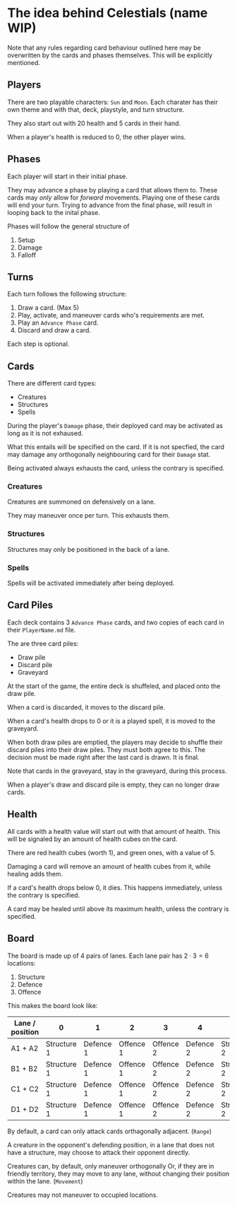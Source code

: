 # The idea behind Celestials (name WIP)

Note that any rules regarding card behaviour outlined here
may be overwritten by the cards and phases themselves.
This will be explicitly mentioned.

## Players

There are two playable characters: `Sun` and `Moon`.
Each charater has their own theme and with that, deck, playstyle, and turn structure.

They also start out with $20$ health and 5 cards in their hand.

When a player's health is reduced to $0$, the other player wins.

## Phases

Each player will start in their initial phase.

They may advance a phase by playing a card that allows them to.
These cards may _only_ allow for _forward_ movements.
Playing one of these cards will end your turn.
Trying to advance from the final phase, will result in looping back to the inital phase.

Phases will follow the general structure of

1. Setup
2. Damage
3. Falloff

## Turns

Each turn follows the following structure:

1. Draw a card. (Max 5)
2. Play, activate, and maneuver cards who's requirements are met.
3. Play an `Advance Phase` card.
4. Discard and draw a card.

Each step is optional.

## Cards

There are different card types:

- Creatures
- Structures
- Spells

During the player's `Damage` phase, their deployed card may be activated
as long as it is not exhaused.

What this entails will be specified on the card.
If it is not specfied, the card may damage any orthogonally neighbouring card for their `Damage` stat.

Being activated always exhausts the card, unless the contrary is specified.

### Creatures

Creatures are summoned on defensively on a lane.

They may maneuver once per turn.
This exhausts them.

### Structures

Structures may only be positioned in the back of a lane.

### Spells

Spells will be activated immediately after being deployed.

## Card Piles

Each deck contains 3 `Advance Phase` cards,
and two copies of each card in their `PlayerName.md` file.

The are three card piles:

- Draw pile
- Discard pile
- Graveyard

At the start of the game, the entire deck is shuffeled, and placed onto the draw pile.

When a card is discarded, it moves to the discard pile.

When a card's health drops to $0$ or it is a played spell, it is moved to the graveyard.

When both draw piles are emptied,
the players may decide to shuffle their discard piles into their draw piles.
They must both agree to this.
The decision must be made right after the last card is drawn.
It is final.

Note that cards in the graveyard, stay in the graveyard, during this process.

When a player's draw and discard pile is empty, they can no longer draw cards.

## Health

All cards with a health value will start out with that amount of health.
This will be signaled by an amount of health cubes on the card.

There are red health cubes (worth 1),
and green ones, with a value of 5.

Damaging a card will remove an amount of health cubes from it,
while healing adds them.

If a card's health drops below 0, it dies. This happens immediately, unless the contrary is specified.

A card may be healed until above its maximum health,
unless the contrary is specified.

## Board

The board is made up of $4$ pairs of lanes.
Each lane pair has $2 \cdot 3 = 6$ locations:

1. Structure
2. Defence
3. Offence

This makes the board look like:

| Lane / position | 0           | 1         | 2         | 3         | 4         | 5           |
| --------------- | ----------- | --------- | --------- | --------- | --------- | ----------- |
| A1 + A2         | Structure 1 | Defence 1 | Offence 1 | Offence 2 | Defence 2 | Structure 2 |
| B1 + B2         | Structure 1 | Defence 1 | Offence 1 | Offence 2 | Defence 2 | Structure 2 |
| C1 + C2         | Structure 1 | Defence 1 | Offence 1 | Offence 2 | Defence 2 | Structure 2 |
| D1 + D2         | Structure 1 | Defence 1 | Offence 1 | Offence 2 | Defence 2 | Structure 2 |

By default, a card can only attack cards orthagonally adjacent. (`Range`)

A creature in the opponent's defending position,
in a lane that does not have a structure,
may choose to attack their opponent directly.

Creatures can, by default, only maneuver orthogonally
Or, if they are in friendly territory,
they may move to any lane, without changing their position within the lane. (`Movement`)

Creatures may not maneuver to occupied locations.
